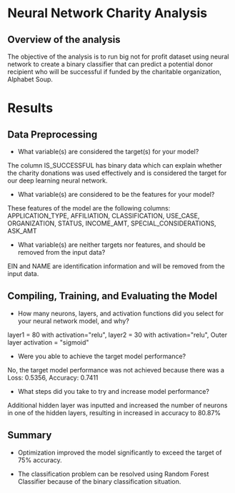 # Neural Network Charity Analysis

## Overview of the analysis

The objective of the analysis is to run big not for profit dataset using neural network to create a binary classifier that can predict a potential donor recipient who will be successful if funded by the charitable organization, Alphabet Soup. 

# Results
## Data Preprocessing
* What variable(s) are considered the target(s) for your model?

The column IS_SUCCESSFUL has binary data which can explain whether the charity donations was used effectively and is considered the target for our deep learning neural network.

* What variable(s) are considered to be the features for your model?

These features of the model are the following columns:
 APPLICATION_TYPE, AFFILIATION, CLASSIFICATION, USE_CASE, ORGANIZATION, STATUS, INCOME_AMT, SPECIAL_CONSIDERATIONS, ASK_AMT 

* What variable(s) are neither targets nor features, and should be removed from the input data?

EIN and NAME are identification information and will be removed from the input data.

## Compiling, Training, and Evaluating the Model

* How many neurons, layers, and activation functions did you select for your neural network model, and why?

layer1 = 80 with activation="relu", layer2 = 30 with activation="relu", Outer layer activation = "sigmoid"

* Were you able to achieve the target model performance?

No, the target model performance was not achieved because there was a Loss: 0.5356, Accuracy: 0.7411

* What steps did you take to try and increase model performance?

Additional hidden layer was inputted and increased the number of neurons in one of the hidden layers, resulting in increased in accuracy to 80.87%


## Summary

* Optimization improved the model significantly to exceed the target of 75% accuracy.


* The classification problem can be resolved using Random Forest Classifier because of the binary classification situation.




